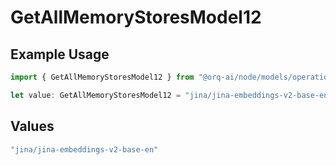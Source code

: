 # GetAllMemoryStoresModel12

## Example Usage

```typescript
import { GetAllMemoryStoresModel12 } from "@orq-ai/node/models/operations";

let value: GetAllMemoryStoresModel12 = "jina/jina-embeddings-v2-base-en";
```

## Values

```typescript
"jina/jina-embeddings-v2-base-en"
```